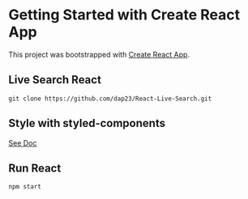 # Getting Started with Create React App

This project was bootstrapped with [Create React App](https://github.com/facebook/create-react-app).

## Live Search React

```
git clone https://github.com/dap23/React-Live-Search.git
```

## Style with styled-components

[See Doc](https://styled-components.com/)

## Run React

```
npm start
```
